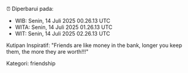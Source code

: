 ⏰ Diperbarui pada:
- WIB: Senin, 14 Juli 2025 00.26.13 UTC
- WITA: Senin, 14 Juli 2025 01.26.13 UTC
- WIT: Senin, 14 Juli 2025 02.26.13 UTC

Kutipan Inspiratif:
"Friends are like money in the bank, longer you keep them, the more they are worth!!!"


Kategori: friendship

